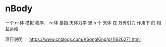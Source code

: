 # nBody
一个 n-体 模拟  程序，   n-体 是指 天体力学 里  n 个 天体 在 万有引力 作用下 的 相互运动


项目说明 ：         https://www.cnblogs.com/KSongKing/p/11626271.html



